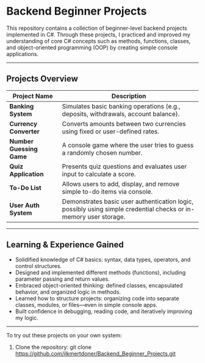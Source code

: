 # Backend Beginner Projects

This repository contains a collection of beginner-level backend projects implemented in C#. Through these projects, I practiced and improved my understanding of core C# concepts such as methods, functions, classes, and object-oriented programming (OOP) by creating simple console applications.

---------------------------------------------------------------------------------------------------------------

##  Projects Overview

| Project Name              | Description                                                                 |
|----------------------------|-----------------------------------------------------------------------------|
| **Banking System**         | Simulates basic banking operations (e.g., deposits, withdrawals, account balance). |
| **Currency Converter**     | Converts amounts between two currencies using fixed or user-defined rates. |
| **Number Guessing Game**   | A console game where the user tries to guess a randomly chosen number.     |
| **Quiz Application**       | Presents quiz questions and evaluates user input to calculate a score.     |
| **To-Do List**             | Allows users to add, display, and remove simple to-do items via console.   |
| **User Auth System**       | Demonstrates basic user authentication logic, possibly using simple credential checks or in-memory user storage. |

---------------------------------------------------------------------------------------------------------------

##  Learning & Experience Gained

- Solidified knowledge of C# basics: syntax, data types, operators, and control structures.
- Designed and implemented different methods (functions), including parameter passing and return values.
- Embraced object-oriented thinking: defined classes, encapsulated behavior, and organized logic in methods.
- Learned how to structure projects: organizing code into separate classes, modules, or files—even in simple console apps.
- Built confidence in debugging, reading code, and iteratively improving my logic.

---------------------------------------------------------------------------------------------------------------

To try out these projects on your own system:

1. Clone the repository: git clone https://github.com/ilkmertdoner/Backend_Beginner_Projects.git

